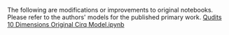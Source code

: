 The following are modifications or improvements to original notebooks. Please refer to the authors' models for the published primary work.
[Qudits 10 Dimensions Original Cirq Model.ipynb](https://quantumai.google/cirq/build/qudits)
